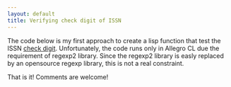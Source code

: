 ```yaml
---
layout: default
title: Verifying check digit of ISSN
---
```


The code below is my first approach to create a lisp function that
test the ISSN [check
digit](http://en.wikipedia.org/wiki/Check_digit). Unfortunately, the
code runs only in Allegro CL due the requirement of regexp2
library. Since the regexp2 library is easly replaced by an opensource
regexp library, this is not a real constraint.

<script src="https://gist.github.com/1215526.js"> </script>


That is it! Comments are welcome!

